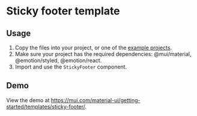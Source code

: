 # Sticky footer template

## Usage

<!-- #default-branch-switch -->

1. Copy the files into your project, or one of the [example projects](https://github.com/mui/material-ui/tree/master/examples).
2. Make sure your project has the required dependencies: @mui/material, @emotion/styled, @emotion/react.
3. Import and use the `StickyFooter` component.

## Demo

<!-- #default-branch-switch -->

View the demo at https://mui.com/material-ui/getting-started/templates/sticky-footer/.
